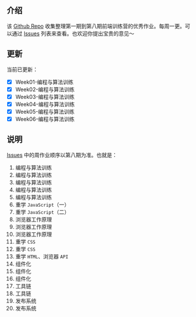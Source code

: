 ## 介绍

该 [Github Repo](https://github.com/syt-honey/Excellent-work) 收集整理第一期到第八期前端训练营的优秀作业。每周一更。可以通过 [Issues](https://github.com/syt-honey/Excellent-work/issues) 列表来查看。也欢迎你提出宝贵的意见～

## 更新

当前已更新：

- [x] Week01-编程与算法训练  
- [x] Week02-编程与算法训练  
- [x] Week03-编程与算法训练  
- [x] Week04-编程与算法训练  
- [x] Week05-编程与算法训练  
- [x] Week06-编程与算法训练    

## 说明

[Issues](https://github.com/syt-honey/Excellent-work/issues) 中的周作业顺序以第八期为准。也就是：

1. 编程与算法训练
2. 编程与算法训练
3. 编程与算法训练
4. 编程与算法训练
5. 编程与算法训练
6. 重学 `JavaScript`（一）
7. 重学 `JavaScript`（二）
8. 浏览器工作原理
9. 浏览器工作原理
10. 浏览器工作原理
11. 重学 `CSS`
12. 重学 `CSS`
13. 重学 `HTML`、浏览器 `API`
14. 组件化
15. 组件化
16. 组件化
17. 工具链
18. 工具链
19. 发布系统
20. 发布系统
